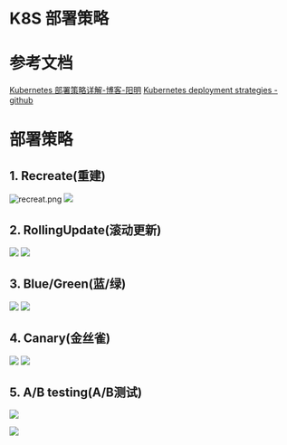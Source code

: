 # K8S 部署策略

# 参考文档
[Kubernetes 部署策略详解-博客-阳明](https://www.qikqiak.com/post/k8s-deployment-strategies/)
[Kubernetes deployment strategies - github](https://github.com/ContainerSolutions/k8s-deployment-strategies)
# 部署策略
## 1. Recreate(重建)

![recreat.png](https://cdn.nlark.com/yuque/0/2020/png/207618/1584525784001-dd2206a1-0bc2-4637-a5ac-16a1bc44208c.png#align=left&display=inline&height=381&name=recreat.png&originHeight=381&originWidth=1192&size=52576&status=done&style=none&width=1192)
![](https://cdn.nlark.com/yuque/0/2020/jpeg/207618/1584525132225-23365471-1286-43b0-b80a-084eeaeb5fb8.jpeg#align=left&display=inline&height=664&originHeight=664&originWidth=2860&size=0&status=done&style=none&width=2860)

## 2. RollingUpdate(滚动更新)
![](https://cdn.nlark.com/yuque/0/2020/jpeg/207618/1584525291659-ba688576-bc7f-4588-9131-f9e285238e2e.jpeg#align=left&display=inline&height=434&originHeight=755&originWidth=1219&size=0&status=done&style=none&width=700)
![](https://cdn.nlark.com/yuque/0/2020/jpeg/207618/1584525414274-37a49395-9a36-47ee-965c-90093a7d9d31.jpeg#align=left&display=inline&height=664&originHeight=664&originWidth=2856&size=0&status=done&style=none&width=2856)

## 3. Blue/Green(蓝/绿)
![](https://cdn.nlark.com/yuque/0/2020/jpeg/207618/1584525535970-c591bfdb-db8b-4fee-8f49-c21a6a5ff7a7.jpeg#align=left&display=inline&height=429&originHeight=755&originWidth=1219&size=0&status=done&style=none&width=692)
![](https://cdn.nlark.com/yuque/0/2020/jpeg/207618/1584525546207-e3e279ce-9bbb-45f5-ba3f-979ea94f3ecb.jpeg#align=left&display=inline&height=664&originHeight=664&originWidth=2856&size=0&status=done&style=none&width=2856)

## 4. Canary(金丝雀)
![](https://cdn.nlark.com/yuque/0/2020/jpeg/207618/1584525585592-db962a03-08f9-4fd3-818e-4c4095955520.jpeg#align=left&display=inline&height=225&originHeight=385&originWidth=1219&size=0&status=done&style=none&width=712)
![](https://cdn.nlark.com/yuque/0/2020/jpeg/207618/1584525592788-4453e475-0a37-4712-a0a6-88da4a0dc399.jpeg#align=left&display=inline&height=668&originHeight=668&originWidth=2862&size=0&status=done&style=none&width=2862)

## 5. A/B testing(A/B测试)
![](https://cdn.nlark.com/yuque/0/2020/jpeg/207618/1584525679806-50289f71-5cd9-42af-bf52-556b5518cc1c.jpeg#align=left&display=inline&height=285&originHeight=397&originWidth=982&size=0&status=done&style=none&width=705)

![](https://cdn.nlark.com/yuque/0/2020/jpeg/207618/1584525689192-5e3f2810-32fc-4432-be1d-1410d85a5344.jpeg#align=left&display=inline&height=666&originHeight=666&originWidth=2856&size=0&status=done&style=none&width=2856)
